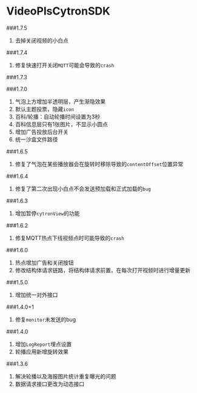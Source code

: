 # VideoPlsCytronSDK

###1.7.5
1. 去掉关闭视频的小白点

###1.7.4
1. 修复快速打开关闭`MQTT`可能会导致的`crash`

###1.7.3

###1.7.0
1. 气泡上方增加半透明层，产生渐隐效果
2. 默认主题投票，隐藏`icon`
3. 百科/轮播：自动轮播时间设置为3秒
4. 百科信息层只有1张图片，不显示小圆点
5. 增加广告投放后台开关
6. 统一沙盒文件路径

###1.6.5
1. 修复了气泡在某些播放器会在旋转时移除导致的`contentOffset`位置异常

###1.6.4
1. 修复了第二次出现小白点不会发送预加载和正式加载的`bug`

###1.6.3
1. 增加暂停`cytronView`的功能

###1.6.2
1. 修复MQTT热点下线视频点时可能导致的`crash`

###1.6.0
1. 热点增加广告和关闭按钮
2. 修改结构体请求链路，将结构体请求前置，在每次打开视频时进行增量更新

###1.5.0
1. 增加统一对外接口

###1.4.0+1
1. 修复`monitor`未发送的bug

###1.4.0
1. 增加`LogReport`埋点设置
2. 轮播应用新增旋转效果

###1.3.6
1. 解决轮播以及海报图片统计重复曝光的问题
2. 数据请求接口更改为动态接口
